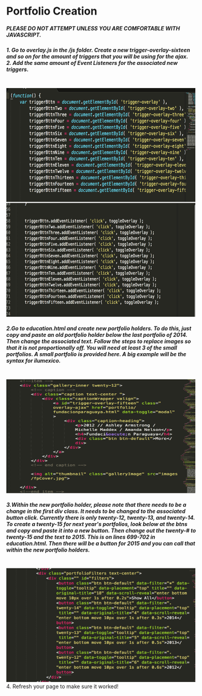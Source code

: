 <html>
<head>
	<title>Markdown</title>
	<link rel="stylesheet" type="text/css" href="file:///Users/thessler/Library/Application%20Support/Mou/CSS/Clearness.css">
	<meta name="author" content="Thomas Hessler" href="http://thomashessler.me/">

</head>
<body>
<h1>Portfolio Creation</h1>
<h5>PLEASE DO NOT ATTEMPT UNLESS YOU ARE COMFORTABLE WITH JAVASCRIPT. </h5>
<h5>1. Go to overlay.js in the /js folder. Create a new trigger-overlay-sixteen and so on for the amount of triggers that you will be using for the ajax. <br> 2. Add the same amount of Event Listeners for the associated new triggers. </h5><br>
<img src="images/overlaytrigger1.png" height="300px" width="500px"><br>
<img src="images/overlaytrigger2.png" height="300px" width="500px"><br>
<h5>2.Go to education.html and create new portfolio holders. To do this, just copy and paste an old portfolio holder below the last portfolio of 2014. Then change the associated text. Follow the steps to replace images so that it is not proportionally off. You will need at least 3 of the small portfolios. A small portfolio is provided here. A big example will be the syntax for ilumexico. </h5><br>
<img src="images/portfolioplaceholder.png" height="300px" width="500px"><br>
<h5>3.Within the new portfolio holder, please note that there needs to be a change in the first div class. It needs to be changed to the associated button click. Currently there is only twenty-12, twenty-13, and twenty-14. To create a twenty-15 for next year's portfolios, look below at the btns and copy and paste it into a new button. Then change out the twenty-# to twenty-15 and the text to 2015. This is on lines 699-702 in education.html. Then there will be a button for 2015 and you can call that within the new portfolio holders.</h5><br>
<img src="images/twenty.png" height="300px" width="500px"><br>
<h7>4. Refresh your page to make sure it worked!</h7>
</body>
</html>